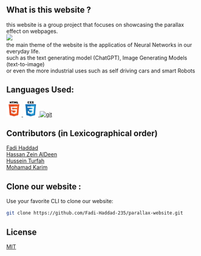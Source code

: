 ## What is this website ?
this website is a group project that focuses on showcasing the parallax effect on webpages.<br>
<img src="https://upload.wikimedia.org/wikipedia/commons/d/d7/Parallax_scroll.gif"><br>
the main theme of the website is the applicatios of Neural Networks in our everyday life.<br>
such as the text generating model (ChatGPT), Image Generating Models (text-to-image)<br>
or even the more industrial uses such as self driving cars and smart Robots<br>

## Languages Used:
<p align="left"> 
 <a href="https://www.w3.org/html/" target="_blank" rel="noreferrer"> <img src="https://raw.githubusercontent.com/devicons/devicon/master/icons/html5/html5-original-wordmark.svg" alt="html5" width="40" height="40"/> </a> <a href="https://www.w3schools.com/css/" target="_blank" rel="noreferrer">
<img src="https://raw.githubusercontent.com/devicons/devicon/master/icons/css3/css3-original-wordmark.svg" alt="css3" width="40" height="40"/> </a>
 <a href="https://git-scm.com/" target="_blank" rel="noreferrer"> <img src="https://www.vectorlogo.zone/logos/git-scm/git-scm-icon.svg" alt="git" width="40" height="40"/> </a>


## Contributors (in Lexicographical order)
[Fadi Haddad](https://github.com/Fadi-Haddad-235)<br>
[Hassan Zein AlDeen](https://github.com/HassanZeinAlDeen)<br>
[Hussein Turfah](https://github.com/Hussein-Turfah/Hussein-Turfah)<br>
[Mohamad Karim](https://github.com/mohamad-kareem)<br>

## Clone our website :

Use your favorite CLI to clone our website:

```bash
git clone https://github.com/Fadi-Haddad-235/parallax-website.git
```

## License

[MIT](https://choosealicense.com/licenses/mit/)
